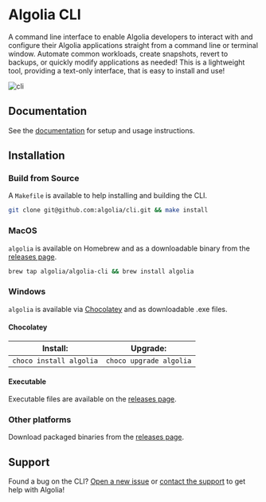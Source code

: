 # Algolia CLI

A command line interface to enable Algolia developers to interact with and configure their Algolia applications straight from a command line or terminal window. Automate common workloads, create snapshots, revert to backups, or quickly modify applications as needed! This is a lightweight tool, providing a text-only interface, that is easy to install and use!

![cli](https://user-images.githubusercontent.com/5702266/153008646-1fd8fbf2-4a4d-4421-b2f2-0886487f3e27.png)

## Documentation

See the [documentation](https://algolia.com/doc/tools/cli/) for setup and usage instructions.

## Installation

### Build from Source

A `Makefile` is available to help installing and building the CLI.

```bash
git clone git@github.com:algolia/cli.git && make install
```

### MacOS

`algolia` is available on Homebrew and as a downloadable binary from the [releases page](https://github.com/algolia/cli/releases).

```bash
brew tap algolia/algolia-cli && brew install algolia
```

### Windows

`algolia` is available via [Chocolatey](https://community.chocolatey.org/packages/algolia/) and as downloadable .exe files.

#### Chocolatey

| Install:           | Upgrade:           |
| ------------------ | ------------------ |
| `choco install algolia` | `choco upgrade algolia` |

#### Executable

Executable files are available on the [releases page](https://github.com/algolia/cli/releases).

### Other platforms

Download packaged binaries from the [releases page](https://github.com/algolia/cli/releases).

## Support

Found a bug on the CLI? [Open a new issue](https://github.com/algolia/cli/issues/new) or [contact the support](https://www.algolia.com/support/) to get help with Algolia!
